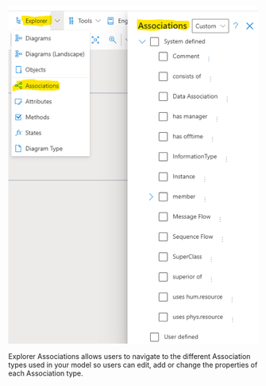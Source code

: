 ![alt text](images/Explorer_AssociationsNEW.png)

Explorer Associations allows users to navigate to the different Association types used in your model so users can edit, add or change the properties of each Association type. 

